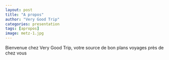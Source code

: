 ```yaml
---
layout: post
title: "A propos"
author: "Very Good Trip"
categories: presentation
tags: [apropos]
image: metz-1.jpg
---
```


Bienvenue chez Very Good Trip, votre source de bon plans voyages près de chez vous